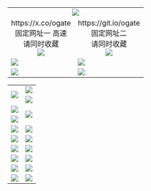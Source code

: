 ﻿<table>
  <tr><td colspan=2 align=center><img src="https://dplep891i7ahh.cloudfront.net/Up/oGate.jpg" /></td></tr>
  <tr>
    <td align=center>https://x.co/ogate<br>固定网址一 高速<br>请同时收藏<br><img src="https://dplep891i7ahh.cloudfront.net/Up/0WMGD1.png" /></td>
    <td align=center>https://git.io/ogate<br>固定网址二<br>请同时收藏<br><img src="https://dplep891i7ahh.cloudfront.net/Up/0WMGD2.png" /></td>
  </tr>
  <tr>
    <td><a href="https://dplep891i7ahh.cloudfront.net/oNote.aspx?id=oGate&from=github" target="_blank"><img src="https://dplep891i7ahh.cloudfront.net/Up/0WMDT.jpg" /></a></td>
    <td><a href="https://dplep891i7ahh.cloudfront.net/oNote.aspx?id=oNote&from=github" target="_blank"><img src="https://dplep891i7ahh.cloudfront.net/Up/0WZTT.jpg" /></a></td>
  </tr>
  <tr>
    <td><a href="https://dplep891i7ahh.cloudfront.net/ogDY.aspx?from=github" target="_blank"><img src="https://dplep891i7ahh.cloudfront.net/Up/DY.jpg"/></a></td>
    <td><a href="https://dplep891i7ahh.cloudfront.net/ogST.aspx?from=github" target="_blank"><img src="https://dplep891i7ahh.cloudfront.net/Up/ST.jpg"/></a></td>
  </tr>
</table>
<table>
  <tr>
    <td rowspan=2><a href="https://dplep891i7ahh.cloudfront.net/ogUP.aspx?name=WJ.mp4&from=github" target="_blank"><img src="https://dplep891i7ahh.cloudfront.net/Up/WJ.jpg" /></a></td>
    <td><a href="https://dplep891i7ahh.cloudfront.net/ogUP.aspx?name=DKC.mp4&count=17&from=github" target="_blank"><img src="https://dplep891i7ahh.cloudfront.net/Up/DKC.jpg" /></a></td> 
  </tr>
  <tr>
    <td><a href="https://dplep891i7ahh.cloudfront.net/ogUP.aspx?name=LRWS.mp4&count=6B:13,5A:10,5B:35,4A:14,4B:19,3A:10,3B:26,2A:16,2B:21,1A:23,1B:29&from=github" target="_blank"><img src="https://dplep891i7ahh.cloudfront.net/Up/LRWS.jpg" /></a></td>
  </tr>
  <tr>
    <td><a href="https://dplep891i7ahh.cloudfront.net/ogUP.aspx?name=JQR.mp4&count=2&from=github" target="_blank"><img src="https://dplep891i7ahh.cloudfront.net/Up/JQR.jpg" /></a></td>   
    <td rowspan=2><a href="https://dplep891i7ahh.cloudfront.net/ogUP.aspx?name=JP.mp4&count=9&from=github" target="_blank"><img src="https://dplep891i7ahh.cloudfront.net/Up/JP.jpg" /></td>
  </tr>
  <tr>
    <td><a href="https://dplep891i7ahh.cloudfront.net/ogUP.aspx?name=RTZQ.mp4&from=github" target="_blank"><img src="https://dplep891i7ahh.cloudfront.net/Up/RTZQ.jpg" /></a></td>
  </tr>
  <tr>
    <td><a href="https://dplep891i7ahh.cloudfront.net/ogUP.aspx?name=4SZG.mp4&count=05:22,04:22&current=05:20&from=github" target="_blank"><img src="https://dplep891i7ahh.cloudfront.net/Up/4SZG0.jpg" /></a></td>
    <td><a href="https://dplep891i7ahh.cloudfront.net/ogUP.aspx?name=4SDJ.mp4&count=05:48,04:52&current=05:47&from=github" target="_blank"><img src="https://dplep891i7ahh.cloudfront.net/Up/4SDJ0.jpg" /></a></td>
  </tr>
  <tr>
    <td><a href="https://dplep891i7ahh.cloudfront.net/ogUP.aspx?name=MHS.mp4&from=github" target="_blank"><img src="https://dplep891i7ahh.cloudfront.net/Up/MHS.jpg" /></a></td>
    <td><a href="https://dplep891i7ahh.cloudfront.net/ogUP.aspx?name=XTFY.mp4&count=24&from=github" target="_blank"><img src="https://dplep891i7ahh.cloudfront.net/Up/XTFY.jpg" /></a></td>
  </tr>
  <tr>
    <td><a href="https://dplep891i7ahh.cloudfront.net/onUP.aspx?name=https://do8164uk8j8hr.cloudfront.net/529&from=github" target="_blank"><img src="https://dplep891i7ahh.cloudfront.net/Up/0DTW.jpg"/></a></td>
    <td><a href="https://dplep891i7ahh.cloudfront.net/onUP.aspx?name=https://d189wbvkxdhu8.cloudfront.net/acenter/&from=github" target="_blank"><img src="https://dplep891i7ahh.cloudfront.net/Up/0TDW.jpg" /></a></td>
  </tr>
  <tr>
    <td><a href="https://dplep891i7ahh.cloudfront.net/ogUP.aspx?name=FG.zip&from=github" target="_blank"><img src="https://dplep891i7ahh.cloudfront.net/Up/FG.jpg" /></a></td>
    <td><a href="https://dplep891i7ahh.cloudfront.net/ogUP.aspx?name=FGA.apk&from=github" target="_blank"><img src="https://dplep891i7ahh.cloudfront.net/Up/FGA.jpg" /></a></td>
  </tr>
  <tr>
    <td><a href="https://dplep891i7ahh.cloudfront.net/ogUP.aspx?name=U.zip&from=github" target="_blank"><img src="https://dplep891i7ahh.cloudfront.net/Up/U.jpg" /></a></td>
    <td><a href="https://dplep891i7ahh.cloudfront.net/ogUP.aspx?name=UA.apk&from=github" target="_blank"><img src="https://dplep891i7ahh.cloudfront.net/Up/UA.jpg" /></a></td>
  </tr>
  <tr>
    <td><a href="https://dplep891i7ahh.cloudfront.net/ogUP.aspx?name=0iPPOTV.zip&from=github" target="_blank"><img src="https://dplep891i7ahh.cloudfront.net/Up/0iPPOTV.jpg" /></a></td>
    <td><a href="https://dplep891i7ahh.cloudfront.net/ogUP.aspx?name=0iNTD.apk&from=github" target="_blank"><img src="https://dplep891i7ahh.cloudfront.net/Up/0iNTD.jpg" /></a></td>
  </tr>
</table>

